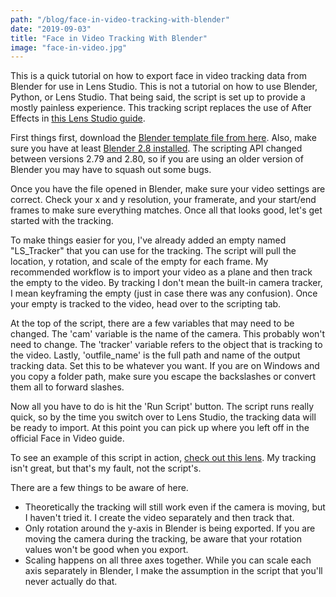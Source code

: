 ```yaml
---
path: "/blog/face-in-video-tracking-with-blender"
date: "2019-09-03"
title: "Face in Video Tracking With Blender"
image: "face-in-video.jpg"
---
```


This is a quick tutorial on how to export face in video tracking data from Blender for use in Lens Studio. This is not a tutorial on how to use Blender, Python, or Lens Studio. That being said, the script is set up to provide a mostly painless experience. This tracking script replaces the use of After Effects in [this Lens Studio guide](https://lensstudio.snapchat.com/templates/face/face-in-video/).

First things first, download the [Blender template file from here](https://drive.google.com/open?id=1iHWmUKXBoQHXCjymChzohAAIkWxZanfd). Also, make sure you have at least [Blender 2.8 installed](https://www.blender.org). The scripting API changed between versions 2.79 and 2.80, so if you are using an older version of Blender you may have to squash out some bugs.

Once you have the file opened in Blender, make sure your video settings are correct. Check your x and y resolution, your framerate, and your start/end frames to make sure everything matches. Once all that looks good, let's get started with the tracking.

To make things easier for you, I've already added an empty named "LS_Tracker" that you can use for the tracking. The script will pull the location, y rotation, and scale of the empty for each frame. My recommended workflow is to import your video as a plane and then track the empty to the video. By tracking I don't mean the built-in camera tracker, I mean keyframing the empty (just in case there was any confusion). Once your empty is tracked to the video, head over to the scripting tab.

At the top of the script, there are a few variables that may need to be changed. The 'cam' variable is the name of the camera. This probably won't need to change. The 'tracker' variable refers to the object that is tracking to the video. Lastly, 'outfile_name' is the full path and name of the output tracking data. Set this to be whatever you want. If you are on Windows and you copy a folder path, make sure you escape the backslashes or convert them all to forward slashes.

Now all you have to do is hit the 'Run Script' button. The script runs really quick, so by the time you switch over to Lens Studio, the tracking data will be ready to import. At this point you can pick up where you left off in the official Face in Video guide.

To see an example of this script in action, [check out this lens](https://www.snapchat.com/unlock/?type=SNAPCODE&uuid=18780ea636234f15b040ec05eae0b39b&metadata=01). My tracking isn't great, but that's my fault, not the script's.

There are a few things to be aware of here.

-   Theoretically the tracking will still work even if the camera is moving, but I haven't tried it. I create the video separately and then track that.
-   Only rotation around the y-axis in Blender is being exported. If you are moving the camera during the tracking, be aware that your rotation values won't be good when you export.
-   Scaling happens on all three axes together. While you can scale each axis separately in Blender, I make the assumption in the script that you'll never actually do that.
